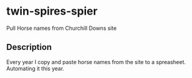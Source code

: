 # twin-spires-spier
Pull Horse names from Churchill Downs site

## Description

Every year I copy and paste horse names from the site to a spreasheet. Automating it this year.
